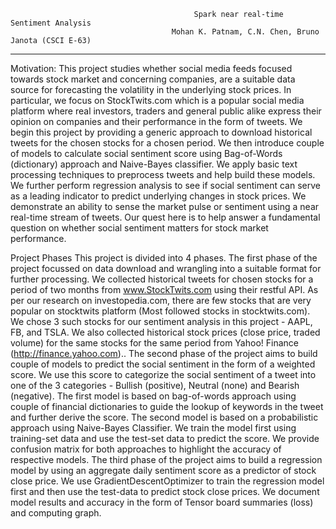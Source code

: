                                              Spark near real-time Sentiment Analysis
                                        Mohan K. Patnam, C.N. Chen, Bruno Janota (CSCI E-63)
_________________________________________________________________________________________________________________________________________

Motivation: This project studies whether social media feeds focused towards stock market and concerning companies, are a suitable data source for forecasting the volatility in the underlying stock prices. In particular, we focus on StockTwits.com which is a popular social media platform where real investors, traders and general public alike express their opinion on companies and their performance in the form of tweets. We begin this project by providing a generic approach to download historical tweets for the chosen stocks for a chosen period. We then introduce couple of models to calculate social sentiment score using Bag-of-Words (dictionary) approach and Naive-Bayes classifier. We apply basic text processing techniques to preprocess tweets and help build these models. We further perform regression analysis to see if social sentiment can serve as a leading indicator to predict underlying changes in stock prices. We demonstrate an ability to sense the market pulse or sentiment using a near real-time stream of tweets. Our quest here is to help answer a fundamental question on whether social sentiment matters for stock market performance.

Project Phases
This project is divided into 4 phases. The first phase of the project focussed on data download and wrangling into a suitable format for further processing. We collected historical tweets for chosen stocks for a period of two months from www.StockTwits.com using their restful API. As per our research on investopedia.com, there are few stocks that are very popular on stocktwits platform (Most followed stocks in stocktwits.com). We chose 3 such stocks for our sentiment analysis in this project - AAPL, FB, and TSLA. We also collected historical stock prices (close price, traded volume) for the same stocks for the same period from Yahoo! Finance (http://finance.yahoo.com).. The second phase of the project aims to build couple of models to predict the social sentiment in the form of a weighted score. We use this score to categorize the social sentiment of a tweet into one of the 3 categories - Bullish (positive), Neutral (none) and Bearish (negative). The first model is based on bag-of-words approach using couple of financial dictionaries to guide the lookup of keywords in the tweet and further derive the score. The second model is based on a probabilistic approach using Naive-Bayes Classifier. We train the model first using training-set data and use the test-set data to predict the score. We provide confusion matrix for both approaches to highlight the accuracy of respective models. The third phase of the project aims to build a regression model by using an aggregate daily sentiment score as a predictor of stock close price. We use GradientDescentOptimizer to train the regression model first and then use the test-data to predict stock close prices. We document model results and accuracy in the form of Tensor board summaries (loss) and computing graph.
